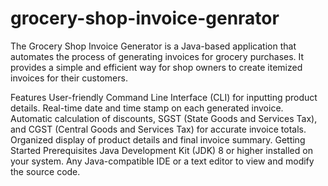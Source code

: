 # grocery-shop-invoice-genrator
The Grocery Shop Invoice Generator is a Java-based application that automates the process of generating invoices for grocery purchases. It provides a simple and efficient way for shop owners to create itemized invoices for their customers.

Features
User-friendly Command Line Interface (CLI) for inputting product details.
Real-time date and time stamp on each generated invoice.
Automatic calculation of discounts, SGST (State Goods and Services Tax), and CGST (Central Goods and Services Tax) for accurate invoice totals.
Organized display of product details and final invoice summary.
Getting Started
Prerequisites
Java Development Kit (JDK) 8 or higher installed on your system.
Any Java-compatible IDE or a text editor to view and modify the source code.
